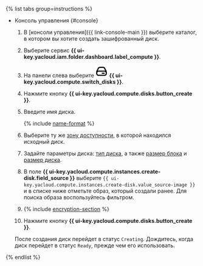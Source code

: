 {% list tabs group=instructions %}

- Консоль управления {#console}

  1. В [консоли управления]({{ link-console-main }}) выберите каталог, в котором вы хотите создать зашифрованный диск.
  1. Выберите сервис **{{ ui-key.yacloud.iam.folder.dashboard.label_compute }}**.
  1. На панели слева выберите ![image](../../_assets/console-icons/hard-drive.svg) **{{ ui-key.yacloud.compute.switch_disks }}**.
  1. Нажмите кнопку **{{ ui-key.yacloud.compute.disks.button_create }}**.
  1. Введите имя диска.

      {% include [name-format](../name-format.md) %}

  1. Выберите ту же [зону доступности](../../overview/concepts/geo-scope.md), в которой находился исходный диск.
  1. Задайте параметры диска: [тип диска](../../compute/concepts/disk.md#disks_types), а также [размер блока](../../compute/concepts/disk.md#maximum-disk-size) и [размер диска](../../compute/concepts/disk.md#maximum-disk-size).
  1. В поле **{{ ui-key.yacloud.compute.instances.create-disk.field_source }}** выберите `{{ ui-key.yacloud.compute.instances.create-disk.value_source-image }}` и в списке ниже отметьте образ, который создали ранее. Для поиска образа воспользуйтесь фильтром.
  1. {% include [encryption-section](encryption-section.md) %}
  1. Нажмите кнопку **{{ ui-key.yacloud.compute.disks.button_create }}**.

  После создания диск перейдет в статус `Creating`. Дождитесь, когда диск перейдет в статус `Ready`, прежде чем его использовать.

{% endlist %}
